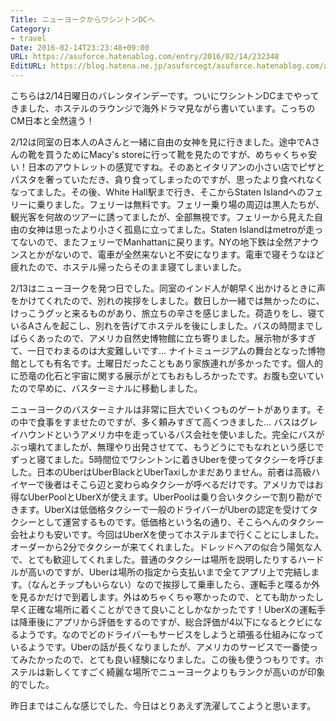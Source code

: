 ```yaml
---
Title: ニューヨークからワシントンDCへ
Category:
- travel
Date: 2016-02-14T23:23:48+09:00
URL: https://asuforce.hatenablog.com/entry/2016/02/14/232348
EditURL: https://blog.hatena.ne.jp/asuforcegt/asuforce.hatenablog.com/atom/entry/10328537792363354959
---
```


<p>こちらは2/14日曜日のバレンタインデーです。ついにワシントンDCまでやってきました、ホステルのラウンジで海外ドラマ見ながら書いています。こっちのCM日本と全然違う！</p>
<p>2/12は同室の日本人のAさんと一緒に自由の女神を見に行きました。途中でAさんの靴を買うためにMacy's storeに行って靴を見たのですが、めちゃくちゃ安い！日本のアウトレットの感覚ですね。そのあとイタリアンの小さい店でピザとパスタを奢っていただき、貪り食ってしまったのですが、思ったより食べれなくなってました。その後、White Hall駅まで行き、そこからStaten Islandへのフェリーに乗りました。フェリーは無料です。フェリー乗り場の周辺は黒人たちが、観光客を何故のツアーに誘ってましたが、全部無視です。フェリーから見えた自由の女神は思ったより小さく孤島に立ってました。Staten Islandはmetroが走ってないので、またフェリーでManhattanに戻ります。NYの地下鉄は全然アナウンスとかがないので、電車が全然来ないと不安になります。電車で寝そうなほど疲れたので、ホステル帰ったらそのまま寝てしまいました。</p>
<p>2/13はニューヨークを発つ日でした。同室のインド人が朝早く出かけるときに声をかけてくれたので、別れの挨拶をしました。数日しか一緒では無かったのに、けっこうグッと来るものがあり、旅立ちの辛さを感じました。荷造りをし、寝ているAさんを起こし、別れを告げてホステルを後にしました。バスの時間までしばらくあったので、アメリカ自然史博物館に立ち寄りました。展示物が多すぎて、一日でわまるのは大変難しいです... ナイトミュージアムの舞台となった博物館としても有名です。土曜日だったこともあり家族連れが多かったです。個人的に恐竜の化石と宇宙に関する展示がとてもおもしろかったです。お腹も空いていたので早めに、バスターミナルに移動しました。</p>
<p>ニューヨークのバスターミナルは非常に巨大でいくつものゲートがあります。その中で食事をすませたのですが、多く頼みすぎて高くつきました... バスはグレイハウンドというアメリカ中を走っているバス会社を使いました。完全にバスがぶっ壊れてましたが、無理やり出発させてて、もうどうにでもなれという感じでずっと寝てました。5時間位でワシントンに着きUberを使ってタクシーを呼びました。日本のUberはUberBlackとUberTaxiしかまだありません。前者は高級ハイヤーで後者はそこら辺と変わらぬタクシーが呼べるだけです。アメリカではお得なUberPoolとUberXが使えます。UberPoolは乗り合いタクシーで割り勘ができます。UberXは低価格タクシーで一般のドライバーがUberの認定を受けてタクシーとして運営するものです。低価格という名の通り、そこらへんのタクシー会社よりも安いです。今回はUberXを使ってホステルまで行くことにしました。オーダーから2分でタクシーが来てくれました。ドレッドヘアの似合う陽気な人で、とても歓迎してくれました。普通のタクシーは場所を説明したりするハードルが高いのですが、Uberは場所の指定から支払いまで全てアプリ上で完結します。（なんとチップもいらない）なので挨拶して乗車したら、運転手と喋るか外を見るかだけで到着します。外はめちゃくちゃ寒かったので、とても助かったし早く正確な場所に着くことができて良いことしかなかったです！UberXの運転手は降車後にアプリから評価をするのですが、総合評価が4以下になるとクビになるようです。なのでどのドライバーもサービスをしようと頑張る仕組みになっているようです。Uberの話が長くなりましたが、アメリカのサービスで一番使ってみたかったので、とても良い経験になりました。この後も使うつもりです。ホステルは新しくてすごく綺麗な場所でニューヨークよりもランクが高いのが印象的でした。</p>
<p>昨日まではこんな感じでした、今日はとりあえず洗濯してこようと思います。</p>
